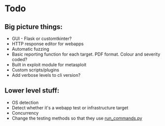# Todo

## Big picture things:
- GUI - Flask or customtkinter?
- HTTP response editor for webapps
- Automatic fuzzing
- Basic reporting function for each target. PDF format. Colour and severity coded?
- Built in exploit module for metasploit
- Custom scripts/plugins
- Add verbose levels to cli version?

## Lower level stuff:
- OS detection
- Detect whether it's a webapp test or infrastructure target
- Concurrency
- Change the testing methods so that they use [run_commands.py](scripts/run_commands.py)